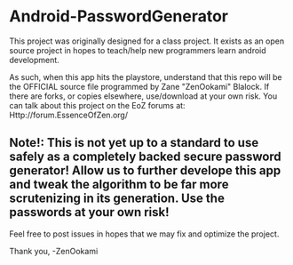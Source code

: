 # Android-PasswordGenerator

This project was originally designed for a class project.
It exists as an open source project in hopes to teach/help new programmers learn android development.

As such, when this app hits the playstore, understand that this repo will be the OFFICIAL source file programmed by Zane "ZenOokami" Blalock.
If there are forks, or copies elsewhere, use/download at your own risk.
You can talk about this project on the EoZ forums at: Http://forum.EssenceOfZen.org/

## Note!: This is not yet up to a standard to use safely as a completely backed secure password generator! Allow us to further develope this app and tweak the algorithm to be far more scrutenizing in its generation. Use the passwords at your own risk!

Feel free to post issues in hopes that we may fix and optimize the project.

Thank you,
-ZenOokami